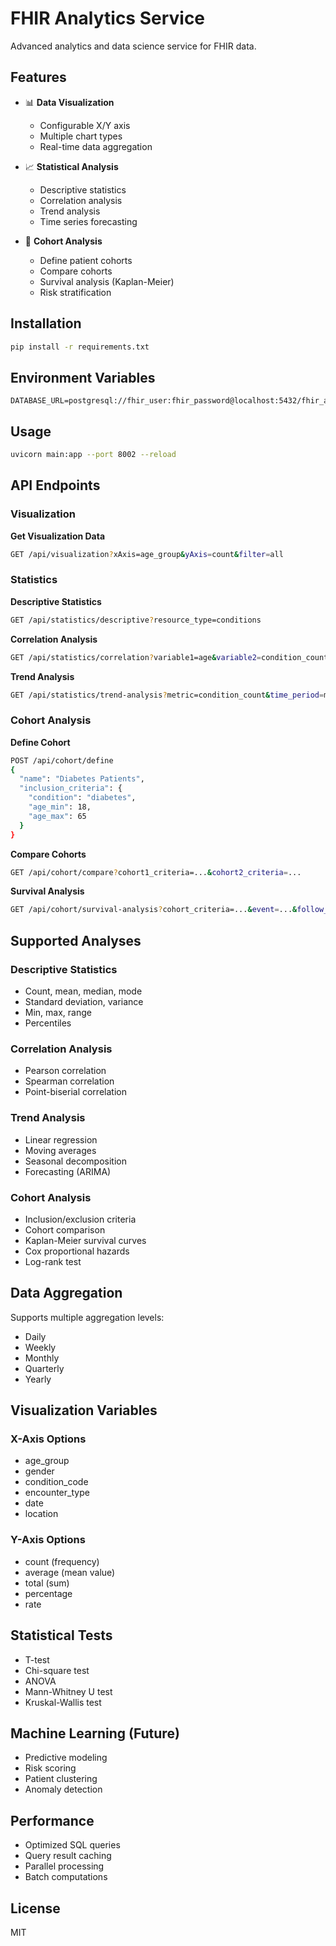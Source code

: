 # FHIR Analytics Service

Advanced analytics and data science service for FHIR data.

## Features

- 📊 **Data Visualization**
  - Configurable X/Y axis
  - Multiple chart types
  - Real-time data aggregation

- 📈 **Statistical Analysis**
  - Descriptive statistics
  - Correlation analysis
  - Trend analysis
  - Time series forecasting

- 👥 **Cohort Analysis**
  - Define patient cohorts
  - Compare cohorts
  - Survival analysis (Kaplan-Meier)
  - Risk stratification

## Installation

```bash
pip install -r requirements.txt
```

## Environment Variables

```env
DATABASE_URL=postgresql://fhir_user:fhir_password@localhost:5432/fhir_analytics
```

## Usage

```bash
uvicorn main:app --port 8002 --reload
```

## API Endpoints

### Visualization

**Get Visualization Data**
```bash
GET /api/visualization?xAxis=age_group&yAxis=count&filter=all
```

### Statistics

**Descriptive Statistics**
```bash
GET /api/statistics/descriptive?resource_type=conditions
```

**Correlation Analysis**
```bash
GET /api/statistics/correlation?variable1=age&variable2=condition_count
```

**Trend Analysis**
```bash
GET /api/statistics/trend-analysis?metric=condition_count&time_period=monthly
```

### Cohort Analysis

**Define Cohort**
```bash
POST /api/cohort/define
{
  "name": "Diabetes Patients",
  "inclusion_criteria": {
    "condition": "diabetes",
    "age_min": 18,
    "age_max": 65
  }
}
```

**Compare Cohorts**
```bash
GET /api/cohort/compare?cohort1_criteria=...&cohort2_criteria=...
```

**Survival Analysis**
```bash
GET /api/cohort/survival-analysis?cohort_criteria=...&event=...&follow_up_months=12
```

## Supported Analyses

### Descriptive Statistics
- Count, mean, median, mode
- Standard deviation, variance
- Min, max, range
- Percentiles

### Correlation Analysis
- Pearson correlation
- Spearman correlation
- Point-biserial correlation

### Trend Analysis
- Linear regression
- Moving averages
- Seasonal decomposition
- Forecasting (ARIMA)

### Cohort Analysis
- Inclusion/exclusion criteria
- Cohort comparison
- Kaplan-Meier survival curves
- Cox proportional hazards
- Log-rank test

## Data Aggregation

Supports multiple aggregation levels:
- Daily
- Weekly
- Monthly
- Quarterly
- Yearly

## Visualization Variables

### X-Axis Options
- age_group
- gender
- condition_code
- encounter_type
- date
- location

### Y-Axis Options
- count (frequency)
- average (mean value)
- total (sum)
- percentage
- rate

## Statistical Tests

- T-test
- Chi-square test
- ANOVA
- Mann-Whitney U test
- Kruskal-Wallis test

## Machine Learning (Future)

- Predictive modeling
- Risk scoring
- Patient clustering
- Anomaly detection

## Performance

- Optimized SQL queries
- Query result caching
- Parallel processing
- Batch computations

## License

MIT


